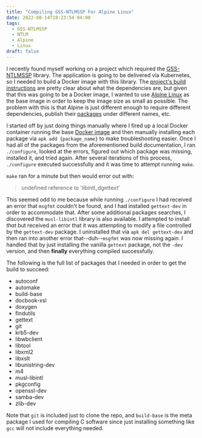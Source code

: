 ```yaml
---
title: "Compiling GSS-NTLMSSP For Alpine Linux"
date: 2022-08-14T18:23:54-04:00
tags:
  - GSS-NTLMSSP
  - NTLM
  - Alpine
  - Linux
draft: false
---
```


I recently found myself working on a project which required the [GSS-NTLMSSP](https://github.com/gssapi/gss-ntlmssp) library. The application is going to be delivered via Kubernetes, so I needed to build a Docker image with this library. The [project's build instructions](https://github.com/gssapi/gss-ntlmssp/blob/main/BUILD.txt) are pretty clear about what the dependencies are, but given that this was going to be a Docker image, I wanted to use [Alpine Linux](https://www.alpinelinux.org/) as the base image in order to keep the image size as small as possible. The problem with this is that Alpine is just different enough to require different dependencies, publish their [packages](https://pkgs.alpinelinux.org/packages) under different names, etc.

I started off by just doing things manually where I fired up a local Docker container running the base [Docker image](https://hub.docker.com/_/alpine) and then manually installing each package via `apk add {package_name}` to make troubleshooting easier. Once I had all of the packages from the aforementioned build documentation, I ran `./configure`, looked at the errors, figured out which package was missing, installed it, and tried again. After several iterations of this process, `./configure` executed successfully and it was time to attempt running `make`.

`make` ran for a minute but then would error out with:

> undefined reference to 'libintl_dgettext'

This seemed odd to me because while running `./configure` I had received an error that `msgfmt` couldn't be found, and I had installed `gettext-dev` in order to accommodate that. After some additional packages searches, I discovered the `musl-libintl` library is also available. I attempted to install _that_ but received an error that it was attempting to modify a file controlled by the `gettext-dev` package. I uninstalled that via `apk del gettext-dev` and then ran into another error that--duh--`msgfmt` was now missing again. I handled that by just installing the vanilla `gettext` package, not the `-dev` version, and then **finally** everything compiled successfully.

The following is the full list of packages that I needed in order to get the build to succeed:

- autoconf
- automake
- build-base
- docbook-xsl
- doxygen
- findutils
- gettext
- git
- krb5-dev
- libwbclient
- libtool
- libxml2
- libxslt
- libunistring-dev
- m4
- musl-libintl
- pkgconfig
- openssl-dev
- samba-dev
- zlib-dev

Note that `git` is included just to clone the repo, and `build-base` is the meta package I used for compiling C software since just installing something like `gcc` will not include everything needed.
